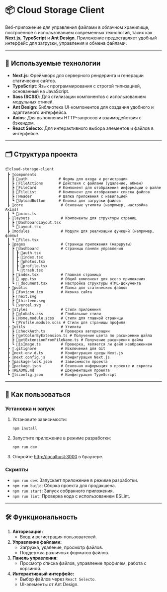 # 📦 Cloud Storage Client

Веб-приложение для управления файлами в облачном хранилище, построенное с использованием современных технологий, таких как **Next.js**, **TypeScript** и **Ant Design**. Приложение предоставляет удобный интерфейс для загрузки, управления и обмена файлами.

---

## 🚀 Используемые технологии

- **Next.js**: Фреймворк для серверного рендеринга и генерации статических сайтов.
- **TypeScript**: Язык программирования с строгой типизацией, основанный на JavaScript.
- **Sass (SCSS)**: Для стилизации компонентов с использованием модульных стилей.
- **Ant Design**: Библиотека UI-компонентов для создания удобного и адаптивного интерфейса.
- **Axios**: Для выполнения HTTP-запросов и взаимодействия с бэкендом.
- **React Selecto**: Для интерактивного выбора элементов и файлов в интерфейсе.

---

## 🗂️ Структура проекта

```
📦cloud-storage-client
 ┣ 📂components
 ┃ ┣ 📂auth              # Формы для входа и регистрации
 ┃ ┣ 📂FileActions       # Действия с файлами (удаление, обмен)
 ┃ ┣ 📂FileCard          # Компонент для отображения информации о файле
 ┃ ┣ 📂FileList          # Компонент для отображения списка файлов
 ┃ ┣ 📂Header            # Шапка приложения с навигацией
 ┃ ┗ 📂UploadButton      # Кнопка для загрузки файлов
 ┣ 📂core                 # Основные утилиты (например, настройка Axios)
 ┃ ┗ 📜axios.ts
 ┣ 📂layouts              # Компоненты для структуры страниц
 ┃ ┣ 📜DashboardLayout.tsx
 ┃ ┗ 📜Layout.tsx
 ┣ 📂modules              # Модули для реализации функций (например, файлы)
 ┃ ┗ 📜Files.tsx
 ┣ 📂pages                # Страницы приложения (маршруты)
 ┃ ┣ 📂dashboard          # Страницы панели управления
 ┃ ┃ ┣ 📜auth.tsx
 ┃ ┃ ┣ 📜index.tsx
 ┃ ┃ ┣ 📜photos.tsx
 ┃ ┃ ┣ 📜profile.tsx
 ┃ ┃ ┗ 📜trash.tsx
 ┃ ┣ 📜index.tsx          # Главная страница
 ┃ ┣ 📜_app.tsx           # Общий компонент для всего приложения
 ┃ ┗ 📜_document.tsx      # Настройка структуры HTML-документа
 ┣ 📂public               # Папка для статических файлов
 ┃ ┣ 📜favicon.ico        # Иконка сайта
 ┃ ┣ 📜next.svg
 ┃ ┣ 📜thirteen.svg
 ┃ ┗ 📜vercel.svg
 ┣ 📂styles               # Стили приложения
 ┃ ┣ 📜globals.css        # Глобальные стили
 ┃ ┣ 📜Home.module.scss   # Стили для главной страницы
 ┃ ┗ 📜Profile.module.scss # Стили для страницы профиля
 ┣ 📂utils                # Утилиты
 ┃ ┣ 📜checkAuth.ts       # Проверка авторизации
 ┃ ┣ 📜getColorByExtension.ts # Получение цвета по расширению файла
 ┃ ┣ 📜getExtensionFromFileName.ts # Получение расширения файла
 ┃ ┗ 📜isImage.ts         # Проверка, является ли файл изображением
 ┣ 📜.gitignore           # Исключения для Git
 ┣ 📜next-env.d.ts        # Конфигурация среды Next.js
 ┣ 📜next.config.js       # Конфигурация Next.js
 ┣ 📜package-lock.json    # Зависимости проекта
 ┣ 📜package.json         # Основная информация о проекте и скрипты
 ┣ 📜README.md            # Документация проекта
 ┗ 📜tsconfig.json        # Конфигурация TypeScript
```

---

## 📖 Как пользоваться

### Установка и запуск

1. Установите зависимости:
   ```bash
   npm install
   ```

2. Запустите приложение в режиме разработки:
   ```bash
   npm run dev
   ```

3. Откройте [http://localhost:3000](http://localhost:3000) в браузере.

### Скрипты

- `npm run dev`: Запускает приложение в режиме разработки.
- `npm run build`: Сборка проекта для продакшена.
- `npm run start`: Запуск собранного приложения.
- `npm run lint`: Проверка кода с использованием ESLint.

---

## 🛠️ Функциональность

1. **Авторизация:**
   - Вход и регистрация пользователей.
2. **Управление файлами:**
   - Загрузка, удаление, просмотр файлов.
   - Поддержка различных форматов файлов.
3. **Панель управления:**
   - Просмотр списка файлов, управление профилем, работа с корзиной.
4. **Интерактивный интерфейс:**
   - Выбор файлов через `React Selecto`.
   - UI-элементы от Ant Design.


